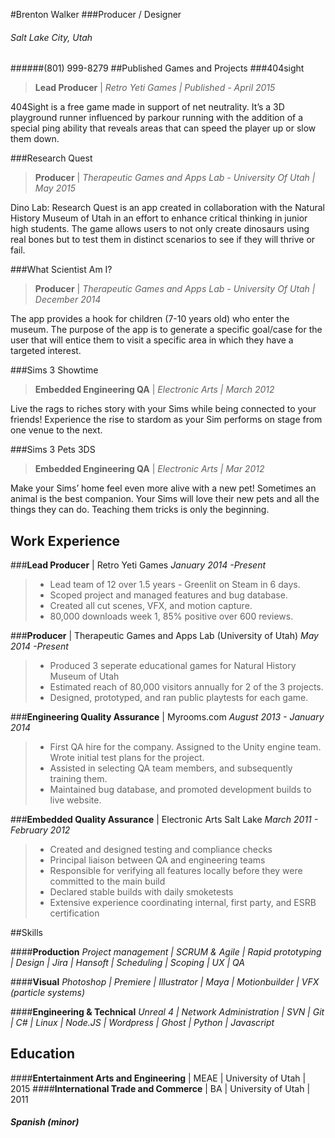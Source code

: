 #Brenton Walker
###Producer / Designer
###### Salt Lake City, Utah
######(801) 999-8279
##Published Games and Projects
###404sight 
>**Lead Producer** | *Retro Yeti Games | Published - April 2015*

404Sight is a free game made in support of net neutrality. It’s a 3D playground runner influenced by parkour running with the addition of a special ping ability that reveals areas that can speed the player up or slow them down.

###Research Quest
>**Producer** | *Therapeutic Games and Apps Lab - University Of Utah | May 2015*

Dino Lab: Research Quest is an app created in collaboration with the Natural History Museum of Utah in an effort to enhance critical thinking in junior high students. The game allows users to not only create dinosaurs using real bones but to test them in distinct scenarios to see if they will thrive or fail.

###What Scientist Am I?
>**Producer** | *Therapeutic Games and Apps Lab - University Of Utah | December 2014*

The app provides a hook for children (7-10 years old) who enter the museum. The purpose of the app is to generate a specific goal/case for the user that will entice them to visit a specific area in which they have a targeted interest.

###Sims 3 Showtime
>**Embedded Engineering QA** | *Electronic Arts | March 2012*

 Live the rags to riches story with your Sims while being connected to your friends! Experience the rise to stardom as your Sim performs on stage from one venue to the next.

###Sims 3 Pets 3DS                               
>**Embedded Engineering QA** |  *Electronic Arts | Mar 2012* 

Make your Sims’ home feel even more alive with a new pet! Sometimes an animal is the best companion. Your Sims will love their new pets and all the things they can do. Teaching them tricks is only the beginning.

## Work Experience
###**Lead Producer** | Retro Yeti Games
*January 2014 -Present*
>    *  Lead team of 12 over 1.5 years - Greenlit on Steam in 6 days.
>    *  Scoped project and managed features and bug database.
>    *  Created all cut scenes, VFX, and motion capture.
>    *  80,000 downloads week 1, 85% positive over 600 reviews.

###**Producer** | Therapeutic Games and Apps Lab (University of Utah)
*May 2014 -Present*
>    *   Produced 3 seperate educational games for Natural History Museum of Utah 
>    *   Estimated reach of 80,000 visitors annually for 2 of the 3 projects. 
>    *   Designed, prototyped, and ran public playtests for each game.

###**Engineering Quality Assurance** | Myrooms.com
*August 2013 - January 2014*
>    *   First QA hire for the company. Assigned to the Unity engine team. Wrote initial test plans for the project. 
>    *   Assisted in selecting QA team members, and subsequently training them. 
>    *   Maintained bug database, and promoted development builds to live website.

###**Embedded Quality Assurance** | Electronic Arts Salt Lake
*March 2011 - February 2012*
>    *   Created and designed testing and compliance checks
>    *   Principal liaison between QA and engineering teams
>    *   Responsible for verifying all features locally before they were committed to the main build
>    *   Declared stable builds with daily smoketests 
>    *   Extensive experience coordinating internal, first party, and ESRB certification

##Skills

####**Production**
*Project management | SCRUM & Agile | Rapid prototyping | Design | Jira | Hansoft | Scheduling | Scoping | UX  | QA*

####**Visual**
*Photoshop | Premiere | Illustrator | Maya | Motionbuilder | VFX (particle systems)*

####**Engineering & Technical**
*Unreal 4  | Network Administration | SVN | Git | C# | Linux | Node.JS | Wordpress | Ghost | Python | Javascript*

## Education
####**Entertainment Arts and Engineering** | MEAE | University of Utah | 2015
####**International Trade and Commerce** | BA | University of Utah  | 2011
##### **Spanish** (minor)

